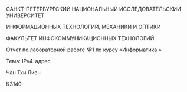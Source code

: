 САНКТ-ПЕТЕРБУРГСКИЙ НАЦИОНАЛЬНЫЙ ИССЛЕДОВАТЕЛЬСКИЙ УНИВЕРСИТЕТ

ИНФОРМАЦИОННЫХ ТЕХНОЛОГИЙ, МЕХАНИКИ И ОПТИКИ

ФАКУЛЬТЕТ ИНФОКОММУНИКАЦИОННЫХ ТЕХНОЛОГИЙ

Отчет по лабораторной работе №1 по курсу «Информатика »

Тема: IPv4-адрес

Чан Тхи Лиен

К3140
